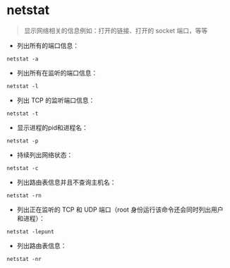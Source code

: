 # netstat

> 显示网络相关的信息例如：打开的链接、打开的 socket 端口，等等

- 列出所有的端口信息：

`netstat -a`

- 列出所有在监听的端口信息：

`netstat -l`

- 列出 TCP 的监听端口信息：

`netstat -t`

- 显示进程的pid和进程名：

`netstat -p`

- 持续列出网络状态：

`netstat -c`

- 列出路由表信息并且不查询主机名：

`netstat -rn`

- 列出正在监听的 TCP 和 UDP 端口（root 身份运行该命令还会同时列出用户和进程）：

`netstat -lepunt`

- 列出路由表信息：

`netstat -nr`

[#]: contributors: ([Phoenix、]，[Cold]，[王兴宇，Linux 中國]，[jrg]，[Rhys])